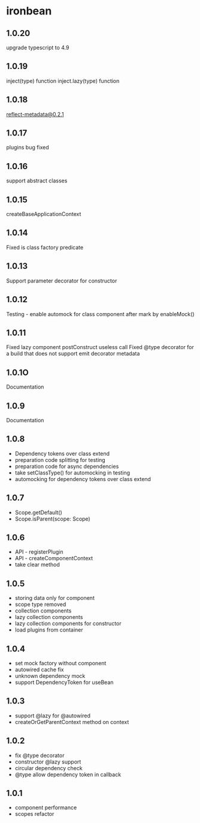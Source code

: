 # ironbean

## 1.0.20
upgrade typescript to 4.9

## 1.0.19
inject(type) function
inject.lazy(type) function

## 1.0.18
reflect-metadata@0.2.1

## 1.0.17
plugins bug fixed

## 1.0.16
support abstract classes

## 1.0.15
createBaseApplicationContext

## 1.0.14
Fixed is class factory predicate

## 1.0.13
Support parameter decorator for constructor

## 1.0.12
Testing - enable automock for class component after mark by enableMock()

## 1.0.11
Fixed lazy component postConstruct useless call
Fixed @type decorator for a build that does not support emit decorator metadata

## 1.0.1O
Documentation

## 1.0.9
Documentation

## 1.0.8
- Dependency tokens over class extend
- preparation code splitting for testing
- preparation code for async dependencies
- take setClassType() for automocking in testing
- automocking for dependency tokens over class extend

## 1.0.7
- Scope.getDefault()
- Scope.isParent(scope: Scope)

## 1.0.6
- API - registerPlugin
- API - createComponentContext
- take clear method

## 1.0.5
- storing data only for component
- scope type removed
- collection components
- lazy collection components
- lazy collection components for constructor
- load plugins from container

## 1.0.4
- set mock factory without component
- autowired cache fix
- unknown dependency mock
- support DependencyToken for useBean

## 1.0.3
- support @lazy for @autowired
- createOrGetParentContext method on context

## 1.0.2

- fix @type decorator
- constructor @lazy support
- circular dependency check
- @type allow dependency token in callback

## 1.0.1

- component performance
- scopes refactor
